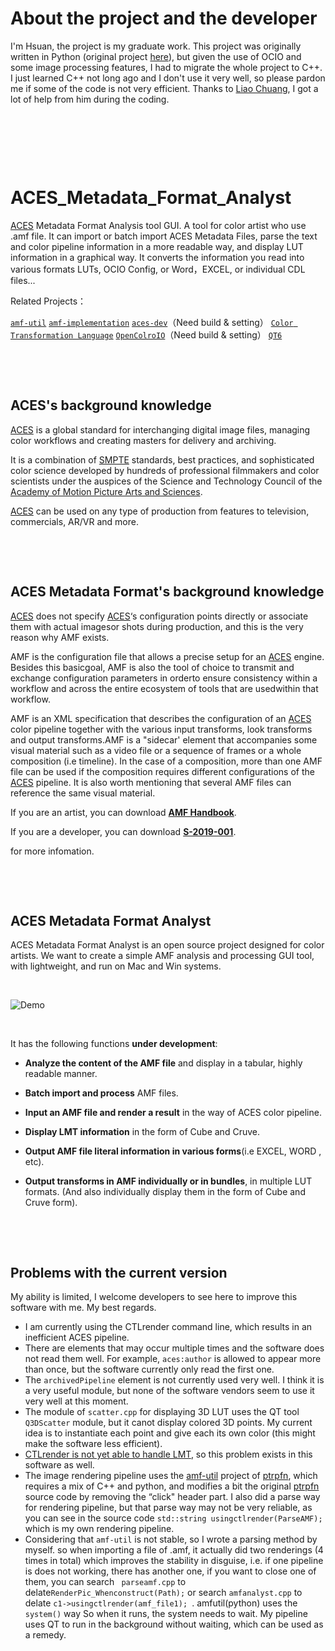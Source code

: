 # About the project and the developer
I'm Hsuan, the project is my graduate work. This project was originally written in Python (original project [here](https://github.com/youdrew/ACES_Metadata_Format_Analyst)), but given the use of OCIO and some image processing features, I had to migrate the whole project to C++. I just learned C++ not long ago and I don't use it very well, so please pardon me if some of the code is not very efficient. Thanks to [Liao Chuang](https://github.com/LChuang621), I got a lot of help from him during the coding.

&nbsp; 

&nbsp; 

&nbsp; 


# ACES_Metadata_Format_Analyst
[ACES](https://acescentral.com/) Metadata Format Analysis tool GUI. A tool for color artist who use .amf file. It can import or batch import ACES Metadata Files, parse the text and color pipeline information in a more readable way, and display LUT information in a graphical way. It converts the information you read into various formats LUTs, OCIO Config, or Word，EXCEL, or individual CDL files...

Related Projects：

[`amf-util`](https://github.com/pomfort/amf-util)
[`amf-implementation`](https://github.com/dtatut/amf-implementation)
[`aces-dev`](https://github.com/ampas/aces-dev/tree/master)（Need build & setting）
[`Color Transformation Language`](https://github.com/ampas/CTL)
[`OpenColroIO`](https://github.com/AcademySoftwareFoundation/OpenColorIO)（Need build & setting）
[`QT6`](https://www.qt.io/)
&nbsp; 

&nbsp; 

&nbsp; 


## ACES's background knowledge
[ACES](https://acescentral.com/) is a global standard for interchanging digital image files, managing color workflows and creating masters for delivery and archiving.

It is a combination of [SMPTE](https://www.smpte.org/) standards, best practices, and sophisticated color science developed by hundreds of professional filmmakers and color scientists under the auspices of the Science and Technology Council of the [Academy of Motion Picture Arts and Sciences](https://www.oscars.org/).

[ACES](https://acescentral.com/) can be used on any type of production from features to television, commercials, AR/VR and more.
&nbsp; 

&nbsp; 

&nbsp; 



## ACES Metadata Format's background knowledge
[ACES](https://acescentral.com/) does not specify [ACES](https://acescentral.com/)‘s configuration points directly or associate them with actual imagesor shots during production, and this is the very reason why AMF exists.

AMF is the configuration file that allows a precise setup for an [ACES](https://acescentral.com/) engine. Besides this basicgoal, AMF is also the tool of choice to transmit and exchange configuration parameters in orderto ensure consistency within a workflow and across the entire ecosystem of tools that are usedwithin that workflow.

AMF is an XML specification that describes the configuration of an [ACES](https://acescentral.com/) color pipeline together with the various input transforms, look transforms and output transforms.AMF is a "sidecar' element that accompanies some visual material such as a video file or a sequence of frames or a whole composition (i.e timeline). In the case of a composition, more than one AMF file can be used if the composition requires different configurations of the [ACES](https://acescentral.com/) pipeline. It is also worth mentioning that several AMF files can reference the same visual material.

If you are an artist, you can download [**AMF Handbook**](https://community.acescentral.com/uploads/short-url/35NJKAucKujBY9g2lZjr1gNwk20.pdf).

If you are a developer, you can download [**S-2019-001**](https://community.acescentral.com/uploads/short-url/e4v6I9CuoMv5wauxqwnUkLvWjw6.pdf).

for more infomation.
&nbsp; 

&nbsp; 

&nbsp; 




## ACES Metadata Format Analyst 
ACES Metadata Format Analyst is an open source project designed for color artists. We want to create a simple AMF analysis and processing GUI tool, with lightweight, and run on Mac and Win systems.

&nbsp; 

![Demo](Demo.gif)

&nbsp; 

It has the following functions **under development**:

+ **Analyze the content of the AMF file** and display in a tabular, highly readable manner.

+ **Batch import and process** AMF files.

+ **Input an AMF file and render a result** in the way of ACES color pipeline.

+ **Display LMT information** in the form of Cube and Cruve.

+ **Output AMF file  literal information in various forms**(i.e EXCEL, WORD , etc).

+ **Output transforms in AMF individually or in bundles**, in multiple LUT formats. (And also individually display them in the form of Cube and Cruve form).
&nbsp; 

&nbsp; 

&nbsp; 


## Problems with the current version
My ability is limited, I welcome developers to see here to improve this software with me. My best regards.

+ I am currently using the CTLrender command line, which results in an inefficient ACES pipeline.
+ There are elements that may occur multiple times and the software does not read them well. For example, `aces:author` is allowed to appear more than once, but the software currently only read the first one.
+ The `archivedPipeline` element is not currently used very well. I think it is a very useful module, but none of the software vendors seem to use it very well at this moment.
+ The module of `scatter.cpp` for displaying 3D LUT uses the QT tool `Q3DScatter` module, but it canot display colored 3D points. My current idea is to instantiate each point and give each its own color (this might make the software less efficient).
+ [CTLrender is not yet able to handle LMT](https://github.com/pomfort/amf-util/issues/5), so this problem exists in this software as well.
+ The image rendering pipeline uses the [amf-util](https://github.com/pomfort/amf-util) project of [ptrpfn](https://github.com/ptrpfn), which requires a mix of C++ and python, and modifies a bit the original [ptrpfn](https://github.com/ptrpfn) source code by removing the “click" header part. I also did a parse way for rendering pipeline, but that parse way may not be very reliable, as you can see in the source code `std::string usingctlrender(ParseAMF);` which is my own rendering pipeline.
+ Considering that `amf-util` is not stable, so I wrote a parsing method by myself. so when importing a file of .amf, it actually did two renderings (4 times in total) which improves the stability in disguise, i.e. if one pipeline is does not working, there has another one, if you want to close one of them, you can search ` parseamf.cpp` to delate`RenderPic_Whenconstruct(Path);` or search `amfanalyst.cpp` to delate `c1->usingctlrender(amf_file1); `. amfutil(python) uses the `system()` way So when it runs, the system needs to wait. My pipeline uses QT to run in the background without waiting, which can be used as a remedy.
